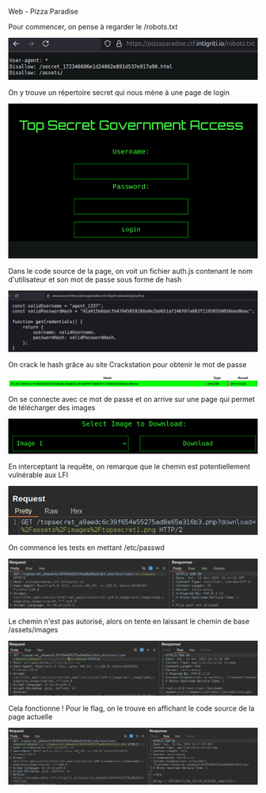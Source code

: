 Web - Pizza Paradise

Pour commencer, on pense à regarder le /robots.txt 

![test](Images/20241116210409.png)

On y trouve un répertoire secret qui nous mène à une page de login 

![test](Images/20241116210439.png)

Dans le code source de la page, on voit un fichier auth.js contenant le nom d'utilisateur et son mot de passe sous forme de hash 

![test](Images/20241116210523.png)

On crack le hash grâce au site Crackstation pour obtenir le mot de passe 

![test](Images/20241116210634.png)

On se connecte avec ce mot de passe et on arrive sur une page qui permet de télécharger des images 

![test](Images/20241116211115.png)

En interceptant la requête, on remarque que le chemin est potentiellement vulnérable aux LFI 

![test](Images/20241116211412.png)

On commence les tests en mettant /etc/passwd 

![test](Images/20241116211453.png)

Le chemin n'est pas autorisé, alors on tente en laissant le chemin de base /assets/images 

![test](Images/20241116211559.png)

Cela fonctionne ! Pour le flag, on le trouve en affichant le code source de la page actuelle 

![test](Images/20241116211740.png)

